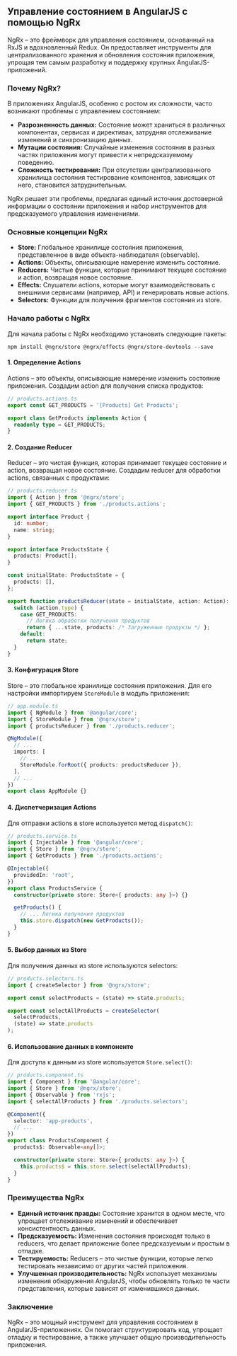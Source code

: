 ## Управление состоянием в AngularJS с помощью NgRx

NgRx – это фреймворк для управления состоянием, основанный на RxJS и вдохновленный Redux. Он предоставляет инструменты для централизованного хранения и обновления состояния приложения, упрощая тем самым разработку и поддержку крупных AngularJS-приложений.

### Почему NgRx?

В приложениях AngularJS, особенно с ростом их сложности, часто возникают проблемы с управлением состоянием:

* **Разрозненность данных:** Состояние может храниться в различных компонентах, сервисах и директивах, затрудняя отслеживание изменений и синхронизацию данных.
* **Мутации состояния:** Случайные изменения состояния в разных частях приложения могут привести к непредсказуемому поведению.
* **Сложность тестирования:** При отсутствии централизованного хранилища состояния тестирование компонентов, зависящих от него, становится затруднительным.

NgRx решает эти проблемы, предлагая единый источник достоверной информации о состоянии приложения и набор инструментов для предсказуемого управления изменениями.

### Основные концепции NgRx

* **Store:** Глобальное хранилище состояния приложения, представленное в виде объекта-наблюдателя (observable).
* **Actions:** Объекты, описывающие намерение изменить состояние.
* **Reducers:** Чистые функции, которые принимают текущее состояние и action, возвращая новое состояние.
* **Effects:** Слушатели actions, которые могут взаимодействовать с внешними сервисами (например, API) и генерировать новые actions.
* **Selectors:** Функции для получения фрагментов состояния из store.

### Начало работы с NgRx

Для начала работы с NgRx необходимо установить следующие пакеты:

```
npm install @ngrx/store @ngrx/effects @ngrx/store-devtools --save
```

#### 1. Определение Actions

Actions – это объекты, описывающие намерение изменить состояние приложения. Создадим action для получения списка продуктов:

```typescript
// products.actions.ts
export const GET_PRODUCTS = '[Products] Get Products';

export class GetProducts implements Action {
  readonly type = GET_PRODUCTS;
}
```

#### 2. Создание Reducer

Reducer – это чистая функция, которая принимает текущее состояние и action, возвращая новое состояние. Создадим reducer для обработки actions, связанных с продуктами:

```typescript
// products.reducer.ts
import { Action } from '@ngrx/store';
import { GET_PRODUCTS } from './products.actions';

export interface Product {
  id: number;
  name: string;
}

export interface ProductsState {
  products: Product[];
}

const initialState: ProductsState = {
  products: [],
};

export function productsReducer(state = initialState, action: Action): ProductsState {
  switch (action.type) {
    case GET_PRODUCTS:
      // Логика обработки получения продуктов
      return { ...state, products: /* Загруженные продукты */ };
    default:
      return state;
  }
}
```

#### 3. Конфигурация Store

Store – это глобальное хранилище состояния приложения. Для его настройки импортируем `StoreModule` в модуль приложения:

```typescript
// app.module.ts
import { NgModule } from '@angular/core';
import { StoreModule } from '@ngrx/store';
import { productsReducer } from './products.reducer';

@NgModule({
  // ...
  imports: [
    // ...
    StoreModule.forRoot({ products: productsReducer }),
  ],
  // ...
})
export class AppModule {}
```

#### 4. Диспетчеризация Actions

Для отправки actions в store используется метод `dispatch()`:

```typescript
// products.service.ts
import { Injectable } from '@angular/core';
import { Store } from '@ngrx/store';
import { GetProducts } from './products.actions';

@Injectable({
  providedIn: 'root',
})
export class ProductsService {
  constructor(private store: Store<{ products: any }>) {}

  getProducts() {
    // ... Логика получения продуктов
    this.store.dispatch(new GetProducts());
  }
}
```

#### 5. Выбор данных из Store

Для получения данных из store используются selectors:

```typescript
// products.selectors.ts
import { createSelector } from '@ngrx/store';

export const selectProducts = (state) => state.products;

export const selectAllProducts = createSelector(
  selectProducts,
  (state) => state.products
);
```

#### 6. Использование данных в компоненте

Для доступа к данным из store используется `Store.select()`:

```typescript
// products.component.ts
import { Component } from '@angular/core';
import { Store } from '@ngrx/store';
import { Observable } from 'rxjs';
import { selectAllProducts } from './products.selectors';

@Component({
  selector: 'app-products',
  // ...
})
export class ProductsComponent {
  products$: Observable<any[]>;

  constructor(private store: Store<{ products: any }>) {
    this.products$ = this.store.select(selectAllProducts);
  }
}
```

### Преимущества NgRx

* **Единый источник правды:** Состояние хранится в одном месте, что упрощает отслеживание изменений и обеспечивает консистентность данных.
* **Предсказуемость:** Изменения состояния происходят только в reducers, что делает приложение более предсказуемым и простым в отладке.
* **Тестируемость:** Reducers – это чистые функции, которые легко тестировать независимо от других частей приложения.
* **Улучшенная производительность:** NgRx использует механизмы изменения обнаружения AngularJS, чтобы обновлять только те части представления, которые зависят от изменившихся данных.

### Заключение

NgRx – это мощный инструмент для управления состоянием в AngularJS-приложениях. Он помогает структурировать код, упрощает отладку и тестирование, а также улучшает общую производительность приложения.